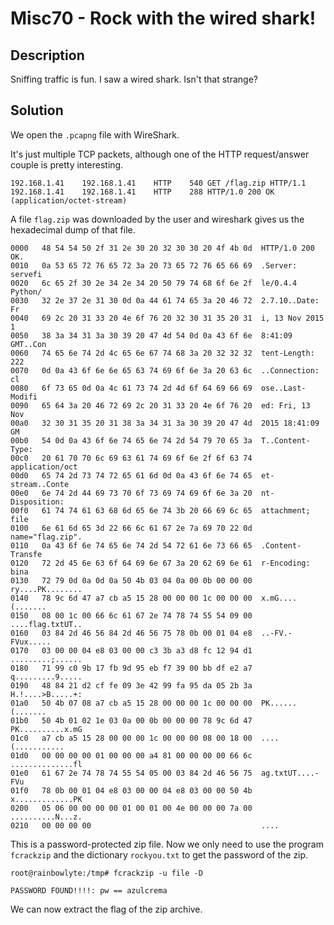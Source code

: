 # Misc70 - Rock with the wired shark!

## Description

Sniffing traffic is fun. I saw a wired shark. Isn't that strange?

## Solution

We open the `.pcapng` file with WireShark. 

It's just multiple TCP packets, although one of the HTTP request/answer couple is pretty interesting.

```
192.168.1.41	192.168.1.41	HTTP	540	GET /flag.zip HTTP/1.1 
192.168.1.41	192.168.1.41	HTTP	288	HTTP/1.0 200 OK  (application/octet-stream)
```

A file `flag.zip` was downloaded by the user and wireshark gives us the hexadecimal dump of that file.

```
0000   48 54 54 50 2f 31 2e 30 20 32 30 30 20 4f 4b 0d  HTTP/1.0 200 OK.
0010   0a 53 65 72 76 65 72 3a 20 73 65 72 76 65 66 69  .Server: servefi
0020   6c 65 2f 30 2e 34 2e 34 20 50 79 74 68 6f 6e 2f  le/0.4.4 Python/
0030   32 2e 37 2e 31 30 0d 0a 44 61 74 65 3a 20 46 72  2.7.10..Date: Fr
0040   69 2c 20 31 33 20 4e 6f 76 20 32 30 31 35 20 31  i, 13 Nov 2015 1
0050   38 3a 34 31 3a 30 39 20 47 4d 54 0d 0a 43 6f 6e  8:41:09 GMT..Con
0060   74 65 6e 74 2d 4c 65 6e 67 74 68 3a 20 32 32 32  tent-Length: 222
0070   0d 0a 43 6f 6e 6e 65 63 74 69 6f 6e 3a 20 63 6c  ..Connection: cl
0080   6f 73 65 0d 0a 4c 61 73 74 2d 4d 6f 64 69 66 69  ose..Last-Modifi
0090   65 64 3a 20 46 72 69 2c 20 31 33 20 4e 6f 76 20  ed: Fri, 13 Nov 
00a0   32 30 31 35 20 31 38 3a 34 31 3a 30 39 20 47 4d  2015 18:41:09 GM
00b0   54 0d 0a 43 6f 6e 74 65 6e 74 2d 54 79 70 65 3a  T..Content-Type:
00c0   20 61 70 70 6c 69 63 61 74 69 6f 6e 2f 6f 63 74   application/oct
00d0   65 74 2d 73 74 72 65 61 6d 0d 0a 43 6f 6e 74 65  et-stream..Conte
00e0   6e 74 2d 44 69 73 70 6f 73 69 74 69 6f 6e 3a 20  nt-Disposition: 
00f0   61 74 74 61 63 68 6d 65 6e 74 3b 20 66 69 6c 65  attachment; file
0100   6e 61 6d 65 3d 22 66 6c 61 67 2e 7a 69 70 22 0d  name="flag.zip".
0110   0a 43 6f 6e 74 65 6e 74 2d 54 72 61 6e 73 66 65  .Content-Transfe
0120   72 2d 45 6e 63 6f 64 69 6e 67 3a 20 62 69 6e 61  r-Encoding: bina
0130   72 79 0d 0a 0d 0a 50 4b 03 04 0a 00 0b 00 00 00  ry....PK........
0140   78 9c 6d 47 a7 cb a5 15 28 00 00 00 1c 00 00 00  x.mG....(.......
0150   08 00 1c 00 66 6c 61 67 2e 74 78 74 55 54 09 00  ....flag.txtUT..
0160   03 84 2d 46 56 84 2d 46 56 75 78 0b 00 01 04 e8  ..-FV.-FVux.....
0170   03 00 00 04 e8 03 00 00 c3 3b a3 d8 fc 12 94 d1  .........;......
0180   71 99 c0 9b 17 fb 9d 95 eb f7 39 00 bb df e2 a7  q.........9.....
0190   48 84 21 d2 cf fe 09 3e 42 99 fa 95 da 05 2b 3a  H.!....>B.....+:
01a0   50 4b 07 08 a7 cb a5 15 28 00 00 00 1c 00 00 00  PK......(.......
01b0   50 4b 01 02 1e 03 0a 00 0b 00 00 00 78 9c 6d 47  PK..........x.mG
01c0   a7 cb a5 15 28 00 00 00 1c 00 00 00 08 00 18 00  ....(...........
01d0   00 00 00 00 01 00 00 00 a4 81 00 00 00 00 66 6c  ..............fl
01e0   61 67 2e 74 78 74 55 54 05 00 03 84 2d 46 56 75  ag.txtUT....-FVu
01f0   78 0b 00 01 04 e8 03 00 00 04 e8 03 00 00 50 4b  x.............PK
0200   05 06 00 00 00 00 01 00 01 00 4e 00 00 00 7a 00  ..........N...z.
0210   00 00 00 00                                      ....
```

This is a password-protected zip file. Now we only need to use the program `fcrackzip` and the dictionary `rockyou.txt` to get the password of the zip.

```
root@rainbowlyte:/tmp# fcrackzip -u file -D

PASSWORD FOUND!!!!: pw == azulcrema
```

We can now extract the flag of the zip archive.